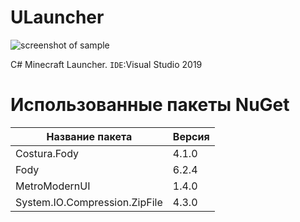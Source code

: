 # ULauncher
![screenshot of sample](https://cdn.icon-icons.com/icons2/224/PNG/64/computer_25734.png)

C# Minecraft Launcher. `IDE`:Visual Studio 2019
# Использованные пакеты NuGet
Название пакета  | Версия
----------------|----------------------
Costura.Fody       | 4.1.0
Fody       | 6.2.4
MetroModernUI   | 1.4.0
System.IO.Compression.ZipFile       | 4.3.0
